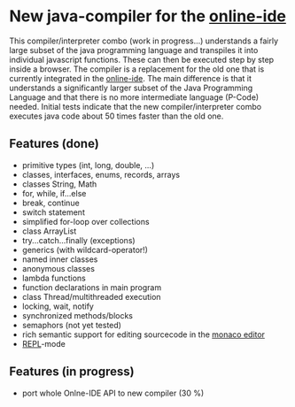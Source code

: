 # New java-compiler for the  [online-ide](https://www.online-ide.de)
This compiler/interpreter combo (work in progress...) understands a fairly large subset of the java programming language and transpiles it into individual javascript functions. These can then be executed step by step inside a browser. The compiler is a replacement for the old one that is currently integrated in the [online-ide](https://www.online-ide.de). The main difference is that it understands a significantly larger subset of the Java Programming Language and that there is no more intermediate language (P-Code) needed. Initial tests indicate that the new compiler/interpreter combo executes java code about 50 times faster than the old one.

## Features (done)
  * primitive types (int, long, double, ...)
  * classes, interfaces, enums, records, arrays
  * classes String, Math
  * for, while, if...else
  * break, continue
  * switch statement
  * simplified for-loop over collections
  * class ArrayList
  * try...catch...finally (exceptions)
  * generics (with wildcard-operator!)
  * named inner classes
  * anonymous classes
  * lambda functions
  * function declarations in main program
  * class Thread/multithreaded execution
  * locking, wait, notify
  * synchronized methods/blocks
  * semaphors (not yet tested)
  * rich semantic support for editing sourcecode in the [monaco editor](https://microsoft.github.io/monaco-editor/)
  * [REPL](https://en.wikipedia.org/wiki/Read%E2%80%93eval%E2%80%93print_loop)-mode

## Features (in progress)
  * port whole Onlne-IDE API to new compiler (30 %)

